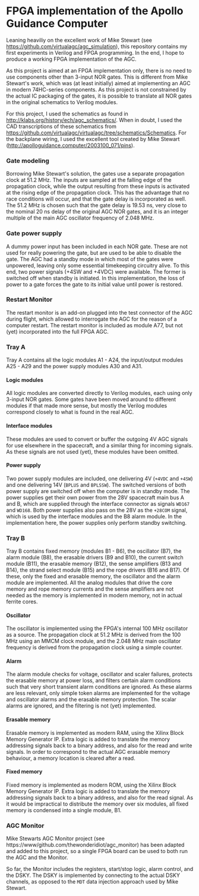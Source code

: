 # FPGA implementation of the Apollo Guidance Computer

Leaning heaviliy on the excellent work of Mike Stewart (see https://github.com/virtualagc/agc_simulation), this
repository contains my first experiments in Verilog and FPGA programming. In the end, I hope to produce a 
working FPGA implementation of the AGC.

As this project is aimed at an FPGA implementation only, there is no need to use components other than
3-input NOR gates. This is different from Mike Stewart's work, which was (at least initially) aimed 
at implementing an AGC in modern 74HC-series components. As this project is not constrained by the actual IC 
packaging of the gates, it is possible to translate all NOR gates in the original schematics to Verilog modules.

For this project, I used the schematics as found in http://klabs.org/history/ech/agc_schematics/. When in doubt, I
used the CAD transcriptions of these schematics from 
https://github.com/virtualagc/virtualagc/tree/schematics/Schematics. For the backplane wiring, I used the excellent
tool created by Mike Stewart (http://apolloguidance.computer/2003100_071/pins).

### Gate modeling
Borrowing Mike Stewart's solution, the gates use a separate propagation clock at 51.2 MHz. The inputs are sampled
at the falling edge of the propagation clock, while the output resulting from these inputs is activated at the rising
edge of the propagation clock. This has the advantage that no race conditions will occur, and that the gate delay is
incorporated as well. The 51.2 MHz is chosen such that the gate delay is 19.53 ns, very close to the nominal 20 ns delay
of the original AGC NOR gates, and it is an integer multiple of the main AGC oscillator frequency of 2.048 MHz.

### Gate power supply
A dummy power input has been included in each NOR gate. These are not used for really powering the gate, but are used
to be able to disable the gate. The AGC had a standby mode in which most of the gates were unpowered, leaving only some
essential timekeeping circuitry alive. To this end, two power signals (+4SW and +4VDC) were available. The former is
switched off when standby is initiated. In this implementation, the loss of power to a gate forces the gate to its
initial value until power is restored.

### Restart Monitor
The restart monitor is an add-on plugged into the test connector of the AGC during flight, which allowed to interrogate
the AGC for the reason of a computer restart. The restart monitor is included as module A77, but not (yet) incorporated into
the full FPGA AGC.

### Tray A
Tray A contains all the logic modules A1 - A24, the input/output modules A25 - A29 and the power supply modules A30 and A31.

#### Logic modules
All logic modules are converted directly to Verilog modules, each using only 3-input NOR gates. Some gates have been
moved around to different modules if that made more sense, but mostly the Verilog modules correspond closely to what is
found in the real AGC.

#### Interface modules
These modules are used to convert or buffer the outgoing 4V AGC signals for use elsewhere in the spacecraft, and a
similar thing for incoming signals. As these signals are not used (yet), these modules have been omitted.

#### Power supply
Two power supply modules are included, one delivering 4V (`+4VDC` and `+4SW`) and one delivering 14V (`BPLUS` and `BPLSSW`).
The switched versions of both power supply are switched off when the computer is in standby mode. The power supplies
get their own power from the 28V spacecraft main bus A and B, which are supplied through the interface connector as signals
`WD167` and `WD168`. Both power supplies also pass on the 28V as the `+28COM` signal, which is used by the interface
modules and the B8 alarm module. In the implementation here, the power supplies only perform standby switching.

### Tray B
Tray B contains fixed memory (modules B1 - B6), the oscillator (B7), the alarm module (B8), the erasable drivers (B9 and B10),
the current switch module (B11), the erasable memory (B12), the sense amplifiers (B13 and B14), the strand select module
(B15) and the rope drivers (B16 and B17). Of these, only the fixed and erasable memory, the oscillator and the alarm module
are implemented. All the analog modules that drive the core memory and rope memory currents and the sense amplifiers are
not needed as the memory is implemented in modern memory, not in actual ferrite cores.

#### Oscillator
The oscillator is implemented using the FPGA's internal 100 MHz oscillator as a source. The propagation clock at 51.2 MHz
is derived from the 100 MHz using an MMCM clock module, and the 2.048 MHz main oscillator frequency is derived from the
propagation clock using a simple counter.

#### Alarm
The alarm module checks for voltage, oscillator and scaler failures, protects the erasable memory at power loss, and
filters certain alarm conditions such that very short transient alarm conditions are ignored. As these alarms are less
relevant, only simple token alarms are implemented for the voltage and oscillator alarms and the erasable memory protection.
The scalar alarms are ignored, and the filtering is not (yet) implemented.

#### Erasable memory
Erasable memory is implemented as modern RAM, using the Xilinx Block Memory Generator IP. Extra logic is added
to translate the memory addressing signals back to a binary address, and also for the read and write signals. In order to
correspond to the actual AGC erasable memory behaviour, a memory location is cleared after a read.

#### Fixed memory
Fixed memory is implemented as modern ROM, using the Xilinx Block Memory Generator IP. Extra logic is added
to translate the memory addressing signals back to a binary address, and also for the read signal. As it would be
impractical to distribute the memory over six modules, all fixed memory is condensed into a single module, B1.

### AGC Monitor
Mike Stewarts AGC Monitor project (see https://www/github.com/thewonderidiot/agc_monitor) has been adapted and added to this project,
so a single FPGA board can be used to both run the AGC and the Monitor.

So far, the Monitor includes the registers, start/stop logic, alarm control, and the DSKY. The DSKY is implemented by connecting to the
actual DSKY channels, as opposed to the `MDT` data injection approach used by Mike Stewart.

